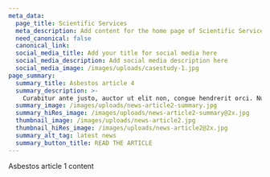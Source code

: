 ```yaml
---
meta_data:
  page_title: Scientific Services
  meta_description: Add content for the home page of Scientific Services here...
  need_canonical: false
  canonical_link:
  social_media_title: Add your title for social media here
  social_media_description: Add social media description here
  social_media_image: /images/uploads/casestudy-1.jpg
page_summary:
  summary_title: Asbestos article 4
  summary_description: >-
    Curabitur ante justo, auctor ut elit non, congue hendrerit orci. Nullam quis convallis turpis.
  summary_image: /images/uploads/news-article2-summary.jpg
  summary_hiRes_image: /images/uploads/news-article2-summary@2x.jpg
  thumbnail_image: /images/uploads/news-article2.jpg
  thumbnail_hiRes_image: /images/uploads/news-article2@2x.jpg
  summary_alt_tag: latest news
  summary_button_title: READ THE ARTICLE
---
```

Asbestos article 1 content
